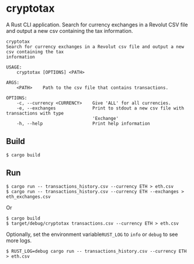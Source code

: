 cryptotax
=====

A Rust CLI application. Search for currency exchanges in a Revolut CSV file and output a new csv containing the tax
information.

```shell
cryptotax
Search for currency exchanges in a Revolut csv file and output a new csv containing the tax
information

USAGE:
    cryptotax [OPTIONS] <PATH>

ARGS:
    <PATH>    Path to the csv file that contains transactions.

OPTIONS:
    -c, --currency <CURRENCY>    Give 'ALL' for all currencies.
    -e, --exchanges              Print to stdout a new csv file with transactions with type
                                 'Exchange'
    -h, --help                   Print help information
```


Build
-----

    $ cargo build

Run
-----

    $ cargo run -- transactions_history.csv --currency ETH > eth.csv
    $ cargo run -- transactions_history.csv --currency ETH --exchanges > eth_exchanges.csv

Or

    $ cargo build
    $ target/debug/cryptotax transactions.csv --currency ETH > eth.csv

Optionally, set the environment variable`RUST_LOG` to `info` or `debug` to see more logs.

    $ RUST_LOG=debug cargo run -- transactions_history.csv --currency ETH > eth.csv
